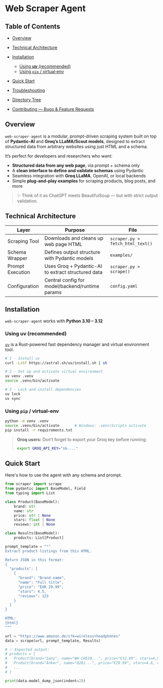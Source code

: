 # Web Scraper Agent

## Table of Contents

* [Overview](#overview)
* [Technical Architecture](#technical-architecture)
* [Installation](#installation)

  * [Using **uv** (recommended)](#using-uv-recommended)
  * [Using `pip` / virtual‑env](#using-pip--virtualenv)
* [Quick Start](#quick-start)
* [Troubleshooting](#troubleshooting)
* [Directory Tree](#directory-tree)
* [Contributing — Bugs & Feature Requests](#contributing--bugs--feature-requests)

## Overview

`web-scraper-agent` is a modular, prompt-driven scraping system built on top of **Pydantic-AI** and **Groq’s LLaMA/Scout models**, designed to extract structured data from arbitrary websites using just HTML and a schema.

It’s perfect for developers and researchers who want:

- **Structured data from any web page**, via prompt + schema only
- A **clean interface to define and validate schemas** using Pydantic
- Seamless integration with **Groq LLaMA**, OpenAI, or local backends
- Simple **plug-and-play examples** for scraping products, blog posts, and more

> ✨ Think of it as ChatGPT meets BeautifulSoup — but with strict output validation.

## Technical Architecture

| Layer             | Purpose                                                                 | File                     |
|------------------|-------------------------------------------------------------------------|--------------------------|
| Scraping Tool     | Downloads and cleans up web page HTML                                  | `scraper.py > fetch_html_text()` |
| Schema Wrapper    | Defines output structure with Pydantic models                          | `examples/`              |
| Prompt Execution  | Uses Groq + Pydantic-AI to extract structured data                     | `scraper.py > scrape()`  |
| Configuration     | Central config for model/backend/runtime params                        | `config.yaml`            |

## Installation

`web-scraper-agent` works with **Python 3.10 – 3.12**

### Using **uv** (recommended)

[`uv`](https://docs.astral.sh/uv/getting-started/features/#projects) is a Rust-powered fast dependency manager and virtual environment tool.

```bash
# 1 - Install uv
curl -LsSf https://astral.sh/uv/install.sh | sh

# 2 - Set up and activate virtual environment
uv venv .venv
source .venv/bin/activate

# 3 - Lock and install dependencies
uv lock
uv sync
```

### Using `pip` / virtual‑env

```bash
python -m venv .venv
source .venv/bin/activate       # Windows: .venv\Scripts activate
pip install -r requirements.txt
```

> **Groq users:** Don’t forget to export your Groq key before running:
>
> ```bash
> export GROQ_API_KEY="sk-..."
> ```

## Quick Start

Here's how to use the agent with any schema and prompt.

```python
from scraper import scrape
from pydantic import BaseModel, Field
from typing import List

class Product(BaseModel):
    brand: str
    name: str
    price: str | None
    stars: float | None
    reviews: int | None

class Results(BaseModel):
    products: List[Product]

prompt_template = """
Extract product listings from this HTML.

Return JSON in this format:
{
  "products": [
    {
      "brand": "Brand name",
      "name": "Full title",
      "price": "EUR 29.99",
      "stars": 4.5,
      "reviews": 123
    }
  ]
}

HTML:
{html}
"""

url = "https://www.amazon.de/s?k=wireless+headphones"
data = scrape(url, prompt_template, Results)

# ✅ Expected output:
# products = [
#   Product(brand="Sony", name="WH-CH520...", price="€32.99", stars=4.5, reviews=29694),
#   Product(brand="Anker", name="Q20i...", price="€29.99", stars=4.6, reviews=31020),
#   ...
# ]

print(data.model_dump_json(indent=2))
```